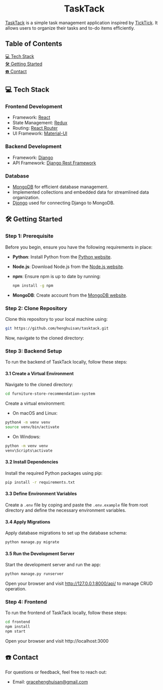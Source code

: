 <h1 align="center" id="title"> TaskTack </h1>

<a href="https://todo-list-five-sooty.vercel.app/tasks/all" target="_blank">TaskTack</a>
is a simple task management application inspired by 
<a href="https://www.ticktick.com/" target="_blank">TickTick</a>.
It allows users to organize their tasks and to-do items efficiently.


## Table of Contents

[💻 Tech Stack](#tech-stack) <br />
[🛠️ Getting Started](#getting-started) <br />
[☎️ Contact](#contact) <br />


## 💻 Tech Stack

### Frontend Development

- Framework: [React](https://reactjs.org/)
- State Management: [Redux](https://redux.js.org/)
- Routing: [React Router](https://reactrouter.com/)
- UI Framework: [Material-UI](https://mui.com/)

### Backend Development

- Framework: [Django](https://www.djangoproject.com/)
- API Framework: [Django Rest Framework](https://www.django-rest-framework.org/)


### Database

- [MongoDB](https://www.mongodb.com/) for efficient database management.
- Implemented collections and embedded data for streamlined data organization.
- [Djongo](https://www.djongomapper.com/) used for connecting Django to MongoDB.



## 🛠️ Getting Started

### Step 1: Prerequisite
Before you begin, ensure you have the following requirements in place:

- **Python**: Install Python from the [Python website](https://www.python.org/downloads/).

- **Node.js**: Download Node.js from the [Node.js website](https://nodejs.org/).

- **npm**: Ensure npm is up to date by running:
  ```sh
  npm install -g npm
  ```
- **MongoDB**: Create account from the [MongoDB website](https://www.mongodb.com/).

### Step 2: Clone Repository
Clone this repository to your local machine using:

``` bash
git https://github.com/henghuisan/tasktack.git
```

Now, navigate to the cloned directory:


### Step 3: Backend Setup 
To run the backend of TaskTack locally, follow these steps:

#### 3.1 Create a Virtual Environment
Navigate to the cloned directory:

``` bash
cd furniture-store-recommendation-system
```

Create a virtual environment:

- On macOS and Linux:
``` bash
python4 -m venv venv
source venv/bin/activate
```

- On Windows:
``` bash
python -m venv venv
venv\Scripts\activate
```

#### 3.2 Install Dependencies
Install the required Python packages using pip:
```bash
pip install -r requirements.txt
```

#### 3.3 Define Environment Variables
Create a `.env` file by coping and paste the `.env.example` file from root directory and define the necessary environment variables.

#### 3.4 Apply Migrations
Apply database migrations to set up the database schema:
```bash
python manage.py migrate
```

#### 3.5 Run the Development Server
Start the development server and run the app:
```bash
python manage.py runserver
```

Open your browser and visit http://127.0.0.1:8000/api/ to manage CRUD operation.


### Step 4: Frontend
To run the frontend of TaskTack locally, follow these steps:

```bash
cd frontend
npm install
npm start
```

Open your browser and visit http://localhost:3000

## ☎️ Contact

For questions or feedback, feel free to reach out:

- Email: gracehenghuisan@gmail.com